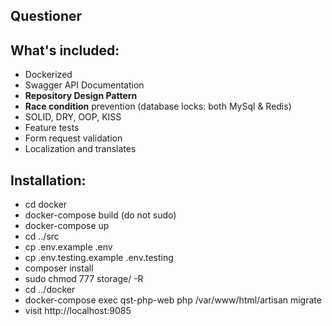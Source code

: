 ## Questioner

## What's included:

- Dockerized
- Swagger API Documentation
- <b>Repository Design Pattern</b>
- <b>Race condition</b> prevention (database locks: both MySql & Redis)
- SOLID, DRY, OOP, KISS
- Feature tests
- Form request validation
- Localization and translates

## Installation:

- cd docker
- docker-compose build (do not sudo)
- docker-compose up
- cd ../src
- cp .env.example .env
- cp .env.testing.example .env.testing
- composer install
- sudo chmod 777 storage/ -R
- cd ../docker
- docker-compose exec qst-php-web php /var/www/html/artisan migrate
- visit http://localhost:9085 
